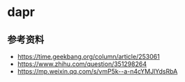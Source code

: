 # dapr

## 参考资料
- https://time.geekbang.org/column/article/253061
- https://www.zhihu.com/question/351298264
- https://mp.weixin.qq.com/s/vmP5k--a-n4cYMJlYdsRbA
